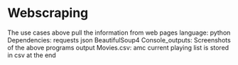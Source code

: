 # Webscraping
The use cases above pull the information from web pages
language: python
Dependencies:
requests
json
BeautifulSoup4
Console_outputs: 
Screenshots of the above programs output
Movies.csv: amc current playing list is stored in csv at the end


